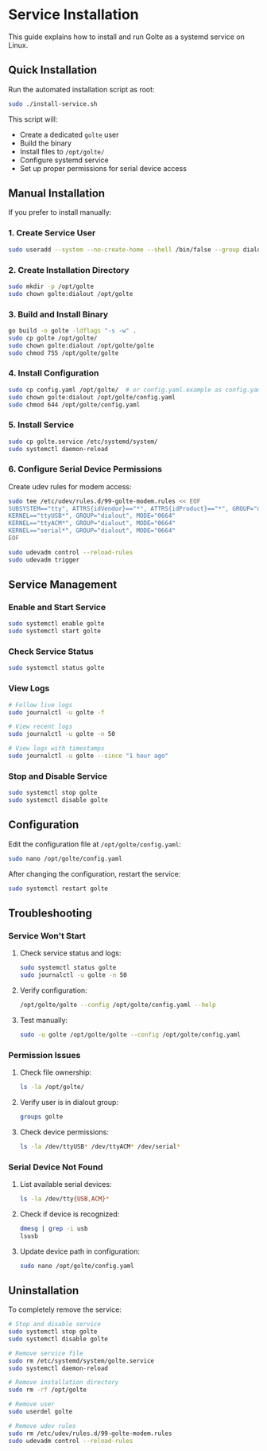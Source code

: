 # Service Installation

This guide explains how to install and run Golte as a systemd service on Linux.

## Quick Installation

Run the automated installation script as root:

```bash
sudo ./install-service.sh
```

This script will:
- Create a dedicated `golte` user
- Build the binary
- Install files to `/opt/golte/`
- Configure systemd service
- Set up proper permissions for serial device access

## Manual Installation

If you prefer to install manually:

### 1. Create Service User

```bash
sudo useradd --system --no-create-home --shell /bin/false --group dialout golte
```

### 2. Create Installation Directory

```bash
sudo mkdir -p /opt/golte
sudo chown golte:dialout /opt/golte
```

### 3. Build and Install Binary

```bash
go build -o golte -ldflags "-s -w" .
sudo cp golte /opt/golte/
sudo chown golte:dialout /opt/golte/golte
sudo chmod 755 /opt/golte/golte
```

### 4. Install Configuration

```bash
sudo cp config.yaml /opt/golte/  # or config.yaml.example as config.yaml
sudo chown golte:dialout /opt/golte/config.yaml
sudo chmod 644 /opt/golte/config.yaml
```

### 5. Install Service

```bash
sudo cp golte.service /etc/systemd/system/
sudo systemctl daemon-reload
```

### 6. Configure Serial Device Permissions

Create udev rules for modem access:

```bash
sudo tee /etc/udev/rules.d/99-golte-modem.rules << EOF
SUBSYSTEM=="tty", ATTRS{idVendor}=="*", ATTRS{idProduct}=="*", GROUP="dialout", MODE="0664"
KERNEL=="ttyUSB*", GROUP="dialout", MODE="0664"
KERNEL=="ttyACM*", GROUP="dialout", MODE="0664"
KERNEL=="serial*", GROUP="dialout", MODE="0664"
EOF

sudo udevadm control --reload-rules
sudo udevadm trigger
```

## Service Management

### Enable and Start Service

```bash
sudo systemctl enable golte
sudo systemctl start golte
```

### Check Service Status

```bash
sudo systemctl status golte
```

### View Logs

```bash
# Follow live logs
sudo journalctl -u golte -f

# View recent logs
sudo journalctl -u golte -n 50

# View logs with timestamps
sudo journalctl -u golte --since "1 hour ago"
```

### Stop and Disable Service

```bash
sudo systemctl stop golte
sudo systemctl disable golte
```

## Configuration

Edit the configuration file at `/opt/golte/config.yaml`:

```bash
sudo nano /opt/golte/config.yaml
```

After changing the configuration, restart the service:

```bash
sudo systemctl restart golte
```

## Troubleshooting

### Service Won't Start

1. Check service status and logs:
   ```bash
   sudo systemctl status golte
   sudo journalctl -u golte -n 50
   ```

2. Verify configuration:
   ```bash
   /opt/golte/golte --config /opt/golte/config.yaml --help
   ```

3. Test manually:
   ```bash
   sudo -u golte /opt/golte/golte --config /opt/golte/config.yaml
   ```

### Permission Issues

1. Check file ownership:
   ```bash
   ls -la /opt/golte/
   ```

2. Verify user is in dialout group:
   ```bash
   groups golte
   ```

3. Check device permissions:
   ```bash
   ls -la /dev/ttyUSB* /dev/ttyACM* /dev/serial*
   ```

### Serial Device Not Found

1. List available serial devices:
   ```bash
   ls -la /dev/tty{USB,ACM}*
   ```

2. Check if device is recognized:
   ```bash
   dmesg | grep -i usb
   lsusb
   ```

3. Update device path in configuration:
   ```bash
   sudo nano /opt/golte/config.yaml
   ```

## Uninstallation

To completely remove the service:

```bash
# Stop and disable service
sudo systemctl stop golte
sudo systemctl disable golte

# Remove service file
sudo rm /etc/systemd/system/golte.service
sudo systemctl daemon-reload

# Remove installation directory
sudo rm -rf /opt/golte

# Remove user
sudo userdel golte

# Remove udev rules
sudo rm /etc/udev/rules.d/99-golte-modem.rules
sudo udevadm control --reload-rules
```

